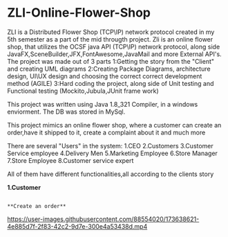   # ZLI-Online-Flower-Shop
ZLI is a Distributed Flower Shop (TCP\IP) network protocol created in my 5th semester as a part of the mid througth project.
Zli is an online flower shop, that utilizes the OCSF java API (TCP\IP) network protocol, along side JavaFX,SceneBuilder,JFX,FontAwesome,JavaMail and more External API's.
The project was made out of 3 parts
1:Getting the story from the "Client" and creating UML diagrams 
2:Creating Package Diagrams, architecture design, UI\UX design and choosing the correct correct development method (AGILE)
3:Hard coding the project, along side of Unit testing and Functional testing (Mockito,Jubula,JUnit frame work)

This project was written using Java 1.8_321 Compiler, in a windows enviorment.
The DB was stored in MySql.

This project mimics an online flower shop, where a customer can create an order,have it shipped to it, create a complaint about it and much more

There are several "Users" in the system:
1.CEO
2.Customers
3.Customer Service employee
4.Delivery Men
5.Marketing Employee
6.Store Manager
7.Store Employee
8.Customer service expert

All of them have different functionalities,all according to the clients story


**1.Customer**
                                                                        
                                                                        **Create an order**



https://user-images.githubusercontent.com/88554020/173638621-4e885d7f-2f83-42c2-9d7e-300e4a53438d.mp4



